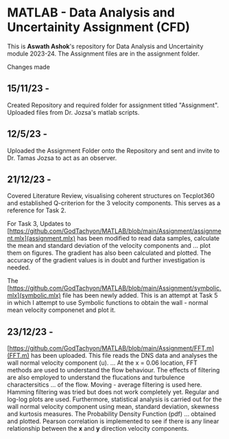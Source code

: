 # MATLAB - Data Analysis and Uncertainity Assignment (CFD)

This is **Aswath Ashok**'s repository for Data Analysis and Uncertainity module 2023-24. 
The Assignment files are in the assignment folder.

Changes made

## 15/11/23 - 
Created Repository and required folder for assignment titled "Assignment".
Uploaded files from Dr. Jozsa's matlab scripts.

## 12/5/23 - 
Uploaded the Assignment Folder onto the Repository and sent and invite to Dr. Tamas Jozsa to act as an observer.

## 21/12/23 -
Covered Literature Review, visualising coherent structures on Tecplot360 and established Q-criterion for the 3 velocity components.
This serves as a reference for Task 2.

For Task 3, Updates to [https://github.com/GodTachyon/MATLAB/blob/main/Assignment/assignment.mlx](assignment.mlx) has been modified to read data samples, calculate the mean and standard deviation of the velocity components and ...
plot them on figures. The gradient has also been calculated and plotted. The accuracy of the gradient values is in doubt and further investigation is needed.

The [https://github.com/GodTachyon/MATLAB/blob/main/Assignment/symbolic.mlx](symbolic.mlx) file has been newly added. This is an attempt at Task 5 in which I attempt to use Symbolic functions to obtain the wall - normal 
mean velocity componenet and plot it.

## 23/12/23 - 
[https://github.com/GodTachyon/MATLAB/blob/main/Assignment/FFT.m](FFT.m) has been uploaded. This file reads the DNS data and analyses the wall normal velocity component (u). ...
At the x = 0.06 location, FFT methods are used to understand the flow behaviour. The effects of filtering are also employed to understand the flucations and turbulence charactersitics ...
of the flow. Moving - average filtering is used here. Hamming filtering was tried but does not work completely yet. Regular and log-log plots are used.
Furthermore, statistical analysis is carried out for the wall normal velocity component using mean, standard deviation, skewness and kurtosis measures. The Probability Density Function (pdf) ...
obtained and plotted. Pearson correlation is implemented to see if there is any linear relationship between the **x** and **y** direction velocity components.
